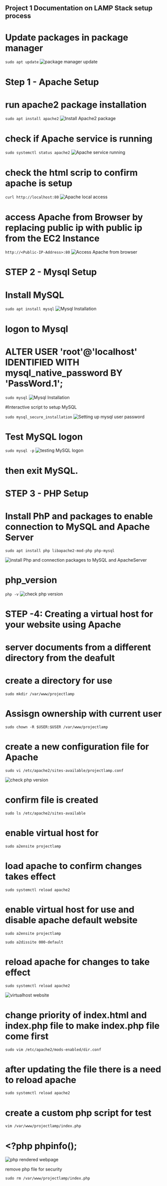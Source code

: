 ## Project 1 Documentation on LAMP Stack setup process

# Update packages in package manager

`sudo apt update`
![package manager update](./MyImage/package_update.PNG)

# Step 1 - Apache Setup
# run apache2 package installation

`sudo apt install apache2`
![Install Apache2 package](./MyImage/install_Apache2.PNG)

# check if Apache service is running

`sudo systemctl status apache2`
![Apache service running](./MyImage/Apache_service_running.PNG)

# check the html scrip to confirm apache is setup

`curl http://localhost:80`
![Apache local access](./MyImage/check_Apache_local.PNG)

# access Apache from Browser by replacing public ip with public ip from the EC2 Instance

`http://<Public-IP-Address>:80`
![Access Apache from browser](./MyImage/ubuntu_Apache.PNG)

# STEP 2 - Mysql Setup

# Install MySQL

`sudo apt install mysql`
![Mysql Installation](./MyImage/install_MySQL.PNG)

# logon to Mysql
# ALTER USER 'root'@'localhost' IDENTIFIED WITH mysql_native_password BY 'PassWord.1';

`sudo mysql`
![Mysql Installation](./MyImage/logon_mysql.PNG)

#Interactive script to setup MySQL

`sudo mysql_secure_installation`
![Setting up mysql user password](./MyImage/interactive_Script_MySQL.PNG)

# Test MySQL logon

`sudo mysql -p`
![testing MySQL logon](./MyImage/Test_MySQL_Logon.PNG)

# then exit MySQL.

# STEP 3 - PHP Setup

# Install PhP and packages to enable connection to MySQL and Apache Server

`sudo apt install php libapache2-mod-php php-mysql`

![install Php and connection packages to MySQL and ApacheServer](./MyImage/php_mySQL_Apache_Connect.PNG)

# php_version

`php -v`
![check php version](./MyImage/php_version.PNG)

# STEP -4: Creating a virtual host for your website using Apache

# server documents from a different directory from the deafult

# create a directory for use

`sudo mkdir /var/www/projectlamp`

# Assisgn ownership with current user

`sudo chown -R $USER:$USER /var/www/projectlamp`

# create a new configuration file for Apache

`sudo vi /etc/apache2/sites-available/projectlamp.conf`

![check php version](./MyImage/conf_file_Apache.PNG)

# confirm file is created

`sudo ls /etc/apache2/sites-available`

# enable virtual host for

`sudo a2ensite projectlamp`

# load apache to confirm changes takes effect

`sudo systemctl reload apache2`

# enable virtual host for use and disable apache default website

`sudo a2ensite projectlamp`

`sudo a2dissite 000-default`

# reload apache for changes to take effect

`sudo systemctl reload apache2`

![virtualhost website](./MyImage/Virtual_Host_Website.PNG)

# change priority of index.html and index.php file to make index.php file come first

`sudo vim /etc/apache2/mods-enabled/dir.conf`

# after updating the file there is a need to reload apache

`sudo systemctl reload apache2`

# create a custom php script for test

`vim /var/www/projectlamp/index.php`

# <?php phpinfo();


![php rendered webpage](./MyImage/php_rendered.PNG)

remove php file for security

`sudo rm /var/www/projectlamp/index.php`